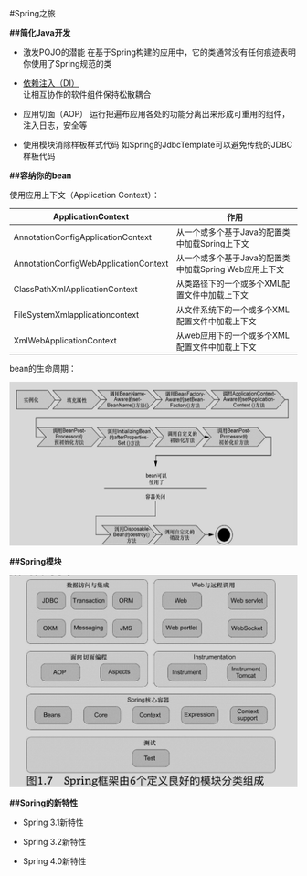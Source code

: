 #Spring之旅

**##简化Java开发**

* 激发POJO的潜能
  在基于Spring构建的应用中，它的类通常没有任何痕迹表明你使用了Spring规范的类

* [依赖注入（DI）](https://github.com/yuanxingkefou/Learn-to-Java/blob/master/Framework/Spring/依赖注入.md)  
  让相互协作的软件组件保持松散耦合

* 应用切面（AOP）
  运行把遍布应用各处的功能分离出来形成可重用的组件，注入日志，安全等

* 使用模块消除样板样式代码
  如Spring的JdbcTemplate可以避免传统的JDBC样板代码

**##容纳你的bean**

使用应用上下文（Application Context）：

ApplicationContext |作用
-------------------|--------------------
AnnotationConfigApplicationContext|从一个或多个基于Java的配置类中加载Spring上下文
AnnotationConfigWebApplicationContext|从一个或多个基于Java的配置类中加载Spring Web应用上下文
ClassPathXmlApplicationContext|从类路径下的一个或多个XML配置文件中加载上下文
FileSystemXmlapplicationcontext|从文件系统下的一个或多个XML配置文件中加载上下文
XmlWebApplicationContext|从web应用下的一个或多个XML配置文件中加载上下文


bean的生命周期：

![image](https://github.com/yuanxingkefou/Learn-to-Java/blob/master/Framework/Spring/SpringLife.png)

**##Spring模块**

![image](https://github.com/yuanxingkefou/Learn-to-Java/blob/master/Framework/Spring/SpringModel.png)

**##Spring的新特性**

* Spring 3.1新特性

* Spring 3.2新特性

* Spring 4.0新特性
